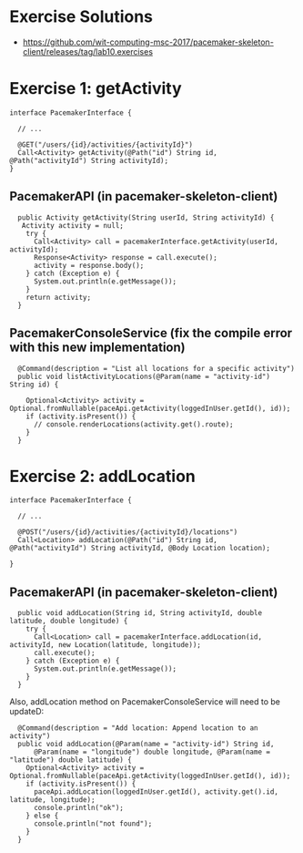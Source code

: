 # Exercise Solutions

- <https://github.com/wit-computing-msc-2017/pacemaker-skeleton-client/releases/tag/lab10.exercises>

# Exercise 1: getActivity

~~~
interface PacemakerInterface {

  // ...

  @GET("/users/{id}/activities/{activityId}")
  Call<Activity> getActivity(@Path("id") String id, @Path("activityId") String activityId);  
}
~~~

## PacemakerAPI (in pacemaker-skeleton-client)
~~~
  public Activity getActivity(String userId, String activityId) {
   Activity activity = null;
    try {
      Call<Activity> call = pacemakerInterface.getActivity(userId, activityId);
      Response<Activity> response = call.execute();
      activity = response.body();
    } catch (Exception e) {
      System.out.println(e.getMessage());
    }
    return activity;
  }
~~~


## PacemakerConsoleService (fix the compile error with this new implementation)
~~~
  @Command(description = "List all locations for a specific activity")
  public void listActivityLocations(@Param(name = "activity-id") String id) {
 
    Optional<Activity> activity = Optional.fromNullable(paceApi.getActivity(loggedInUser.getId(), id));
    if (activity.isPresent()) {
      // console.renderLocations(activity.get().route);
    }
  }

~~~


# Exercise 2: addLocation

~~~
interface PacemakerInterface {

  // ...

  @POST("/users/{id}/activities/{activityId}/locations")
  Call<Location> addLocation(@Path("id") String id, @Path("activityId") String activityId, @Body Location location);

}
~~~

## PacemakerAPI (in pacemaker-skeleton-client)
~~~
  public void addLocation(String id, String activityId, double latitude, double longitude) {
    try {
      Call<Location> call = pacemakerInterface.addLocation(id, activityId, new Location(latitude, longitude));
      call.execute();
    } catch (Exception e) {
      System.out.println(e.getMessage());
    }
  }
~~~

Also, addLocation method on PacemakerConsoleService will need to be updateD:

~~~
  @Command(description = "Add location: Append location to an activity")
  public void addLocation(@Param(name = "activity-id") String id,
      @Param(name = "longitude") double longitude, @Param(name = "latitude") double latitude) {
    Optional<Activity> activity = Optional.fromNullable(paceApi.getActivity(loggedInUser.getId(), id));
    if (activity.isPresent()) {
      paceApi.addLocation(loggedInUser.getId(), activity.get().id, latitude, longitude);
      console.println("ok");
    } else {
      console.println("not found");
    }
  }
~~~

